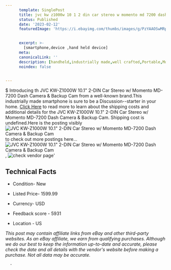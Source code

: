 ```yaml
---
      template: SinglePost
      title: jvc kw z1000w 10 1 2 din car stereo w momento md 7200 dash camera backup cam
      status: Published
      date: '2023-02-12'
      featuredImage: 'https://i.ebayimg.com/thumbs/images/g/PzYAAOSwMRpjywQ8/s-l225.jpg'
       

      excerpt: >-
        [smartphone,device ,hand held device]
      meta:
      canonicalLink: ''
      description: [handheld,industrially made,well crafted,Portable,Mobile,Compact,Convenient,Lightweight,Maneuverable,Man-portable,Miniature,Carriable,Hand-held,Light,Holdable,Transportable,Mobile device,Pocket-sized,On-the-go,Wireless,Cordless,Compact size,Convenient size, smartphone,device ,hand held device]
      noindex: false
      

---
```

$
      Introducing th JVC KW-Z1000W 10.1" 2-DIN Car Stereo w/ Momento MD-7200 Dash Camera & Backup Cam from a well-known brand.This industrially made smartphone is sure to be a Discussion--starter in your home. [Click Here](https://www.ebay.com/itm/185745483126?hash=item2b3f4b2576%3Ag%3APzYAAOSwMRpjywQ8&mkevt=1&mkcid=1&mkrid=711-53200-19255-0&campid=%253CePNCampaignId%253E&customid=%253CreferenceId%253E&toolid=10049) to read more to learn about the shipping costs and additional details for the JVC KW-Z1000W 10.1" 2-DIN Car Stereo w/ Momento MD-7200 Dash Camera & Backup Cam. Shipping cost is undefined.Here is the posting visibly ![JVC KW-Z1000W 10.1" 2-DIN Car Stereo w/ Momento MD-7200 Dash Camera & Backup Cam](https://i.ebayimg.com/thumbs/images/g/PzYAAOSwMRpjywQ8/s-l225.jpg) to check out more postings here... ![JVC KW-Z1000W 10.1" 2-DIN Car Stereo w/ Momento MD-7200 Dash Camera & Backup Cam](https://i.ebayimg.com/images/g/PzYAAOSwMRpjywQ8/s-l1200.jpg), ![check vendor page](https://origin-galleryplus.ebayimg.com/ws/web/185745483126_2_0_1/225x225.jpg,https://origin-galleryplus.ebayimg.com/ws/web/185745483126_3_0_1/225x225.jpg,https://origin-galleryplus.ebayimg.com/ws/web/185745483126_4_0_1/225x225.jpg,https://origin-galleryplus.ebayimg.com/ws/web/185745483126_5_0_1/225x225.jpg,https://origin-galleryplus.ebayimg.com/ws/web/185745483126_6_0_1/225x225.jpg,https://origin-galleryplus.ebayimg.com/ws/web/185745483126_7_0_1/225x225.jpg,https://origin-galleryplus.ebayimg.com/ws/web/185745483126_8_0_1/225x225.jpg,https://origin-galleryplus.ebayimg.com/ws/web/185745483126_9_0_1/225x225.jpg,https://origin-galleryplus.ebayimg.com/ws/web/185745483126_10_0_1/225x225.jpg)'

      

 ## Technical Facts 



     
      

 - Condition- New 


      

 - Listed Price- 1599.99 


      

 - Currency- USD 


      

 - Feedback score - 5931 


      

 - Location - US 


      
      

 *_This post may contain affiliate links from eBay and other third-party websites. As an eBay affiliate, we earn from qualifying purchases. Although we do our best to keep the information up-to-date and accurate, please check the date and all details with the vendor's website before making a purchase. Not all data may be accurate._*




      -
